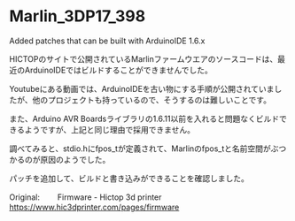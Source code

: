 # Marlin_3DP17_398
Added patches that can be built with ArduinoIDE 1.6.x

HICTOPのサイトで公開されているMarlinファームウエアのソースコードは、最近のArduinoIDEではビルドすることができませんでした。<p>
Youtubeにある動画では、ArduinoIDEを古い物にする手順が公開されていましたが、他のプロジェクトも持っているので、そうするのは難しいことです。<p>
また、Arduino AVR Boardsライブラリの1.6.11以前を入れると問題なくビルドできるようですが、上記と同じ理由で採用できません。<p>
調べてみると、stdio.hにfpos_tが定義されて、Marlinのfpos_tと名前空間がぶつかるのが原因のようでした。<p>
パッチを追加して、ビルドと書き込みができることを確認しました。<p>

Original:
　　Firmware - Hictop 3d printer
　　https://www.hic3dprinter.com/pages/firmware
